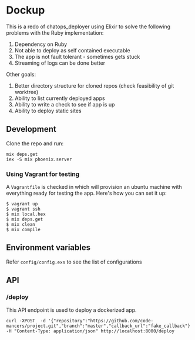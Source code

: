 # Dockup

This is a redo of chatops_deployer using Elixir to solve the following problems
with the Ruby implementation:

1. Dependency on Ruby
2. Not able to deploy as self contained executable
3. The app is not fault tolerant - sometimes gets stuck
4. Streaming of logs can be done better

Other goals:

1. Better directory structure for cloned repos (check feasibility of git worktree)
2. Ability to list currently deployed apps
3. Ability to write a check to see if app is up
4. Ability to deploy static sites

## Development

Clone the repo and run:

    mix deps.get
    iex -S mix phoenix.server

### Using Vagrant for testing

A `Vagrantfile` is checked in which will provision an ubuntu machine with
everything ready for testing the app. Here's how you can set it up:

```
$ vagrant up
$ vagrant ssh
$ mix local.hex
$ mix deps.get
$ mix clean
$ mix compile
```

## Environment variables

Refer `config/config.exs` to see the list of configurations

## API

### /deploy

This API endpoint is used to deploy a dockerized app.

```
curl -XPOST  -d '{"repository":"https://github.com/code-mancers/project.git","branch":"master","callback_url":"fake_callback"}' -H "Content-Type: application/json" http://localhost:8000/deploy
```
